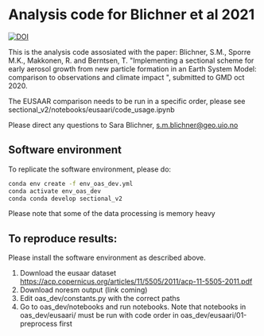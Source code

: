# Analysis code for Blichner et al 2021
[![DOI](https://zenodo.org/badge/310578324.svg)](https://zenodo.org/badge/latestdoi/310578324)

This is the analysis code assosiated with the paper:
Blichner, S.M., Sporre M.K., Makkonen, R. and Berntsen, T. "Implementing a sectional scheme for early aerosol growth from new particle formation in an Earth System Model: comparison to observations and climate impact
", submitted to GMD oct 2020. 

The EUSAAR comparison needs to be run in a specific order, please see
sectional_v2/notebooks/eusaari/code_usage.ipynb

Please direct any questions to Sara Blichner, s.m.blichner@geo.uio.no

## Software environment

To replicate the software environment, please do:
```bash 
conda env create -f env_oas_dev.yml
conda activate env_oas_dev
conda conda develop sectional_v2
```

Please note that some of the data processing is memory heavy

## To reproduce results:
Please install the software environment as described above.
1. Download the eusaar dataset https://acp.copernicus.org/articles/11/5505/2011/acp-11-5505-2011.pdf
2. Download noresm output (link coming)
3. Edit oas_dev/constants.py with the correct paths
4. Go to oas_dev/notebooks and run notebooks. 
Note that notebooks in oas_dev/eusaari/ must be run with code order in oas_dev/eusaari/01-preprocess first
 
 
